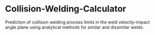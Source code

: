 # Collision-Welding-Calculator
Prediction of collision welding process limits in the weld velocity-impact angle plane using analytical methods for similar and dissimilar welds.

